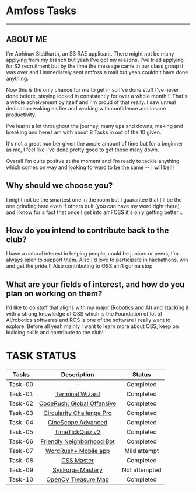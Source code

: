 # Amfoss Tasks
---
## ABOUT ME

I'm Abhinav Siddharth, an S3 RAE applicant. There might not be many applying from my branch but yeah I've got my reasons. I've tried applying for S2 recruitment but by the time the message came in our class group it was over and I immediately sent amfoss a mail but yeah couldn't have done anything.

Now this is the only chance for me to get in so I've done stuff I've never done before, staying locked in consistently for over a whole month!!! That's a whole acheivement by itself and I'm proud of that really. I saw unreal dedication waking earlier and working with confidence and insane productivity. 

I've learnt a lot throughout the journey, many ups and downs, making and breaking and here I am with about 8 Tasks in out of the 10 given.

It's not a great number given the ample amount of time but for a beginner as me, I feel like I've done pretty good to get those many down.

Overall I'm quite positve at the moment and I'm ready to tackle anything which comes on way and looking forward to be the same -- I will be!!!


## **Why should we choose you?**

I might not be the smartest one in the room but I guarantee that I'll be the one grinding hard even if others quit (you can have my word right there) and I know for a fact that once I get into amFOSS it's only getting better...

## **How do you intend to contribute back to the club?**

I have a natural interest in helping people, could be juniors or peers, I'm always open to support them. Also I'd love to participate in hackathons, win and get the pride !! Also contributing to OSS ain't gonna stop.

## **What are your fields of interest, and how do you plan on working on them?**

I'd like to do stuff that aligns with my major (Robotics and AI) and stacking it with a strong knowledge of OSS which is the Foundation of lot of AI/robotics softwares and ROS is one of the software I really want to explore. Before all yeah mainly I want to learn more about OSS, keep on building skills and contribute to the club!

# TASK STATUS
| Tasks | Description | Status |
| :-:       | :-:         | :-:    |
| Task-00   | - | Completed |
| Task-01   | [Terminal Wizard](https://github.com/Abhinav-Siddharth/amfoss-tasks/tree/main/Task-01) | Completed |
| Task-02   | [CodeRush: Global Offensive](https://github.com/Abhinav-Siddharth/amfoss-tasks/tree/main/Task-02) | Completed |
| Task-03   | [Circularity Challenge Pro](https://github.com/Abhinav-Siddharth/amfoss-tasks/tree/main/Task-03) | Completed |
| Task-04   | [CineScope Advanced](https://github.com/Abhinav-Siddharth/amfoss-tasks/tree/main/Task-04)  | Completed |
| Task-05   | [TimeTickQuiz v2](https://github.com/Abhinav-Siddharth/amfoss-tasks/tree/main/Task-05) | Completed |
| Task-06   | [Friendly Neighborhood Bot](https://github.com/Abhinav-Siddharth/amfoss-tasks/tree/main/Task-06) | Completed |
| Task-07   | [WordRush+ Mobile app](https://github.com/Abhinav-Siddharth/amfoss-tasks/tree/main/Task-07) | Mild attempt |
| Task-08   | [CSS Master](https://github.com/Abhinav-Siddharth/amfoss-tasks/tree/main/Task-08) | Completed |
| Task-09   | [SysForge Mastery](https://github.com/Abhinav-Siddharth/amfoss-tasks/tree/main/Task-09)| Not attempted |
| Task-10   | [OpenCV Treasure Map](https://github.com/Abhinav-Siddharth/amfoss-tasks/tree/main/Task-10)| Completed |
